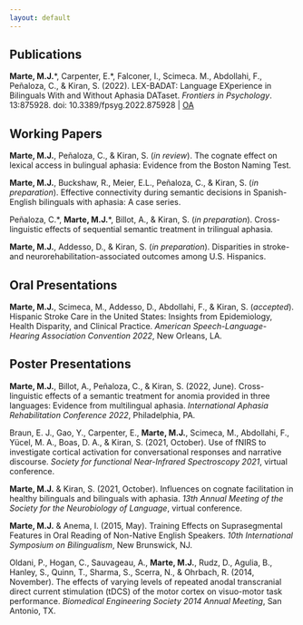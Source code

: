 ```yaml
---
layout: default
---
```

## Publications
**Marte, M.J.**\*, Carpenter, E.\*, Falconer, I., Scimeca. M., Abdollahi, F., Peñaloza, C., & Kiran, S. (2022). LEX-BADAT: Language EXperience in Bilinguals With and Without Aphasia DATaset. _Frontiers in Psychology_. 13:875928. doi: 10.3389/fpsyg.2022.875928 | [OA](https://www.frontiersin.org/articles/10.3389/fpsyg.2022.875928/full)

## Working Papers
**Marte, M.J.**, Peñaloza, C., & Kiran, S. (_in review_). The cognate effect on lexical access in bulingual aphasia: Evidence from the Boston Naming Test.

**Marte, M.J.**, Buckshaw, R., Meier, E.L., Peñaloza, C., & Kiran, S. (_in preparation_). Effective connectivity during semantic decisions in Spanish-English bilinguals with aphasia: A case series.

Peñaloza, C.\*, **Marte, M.J.**\*, Billot, A., & Kiran, S. (_in preparation_). Cross-linguistic effects of sequential semantic treatment in trilingual aphasia.

**Marte, M.J.**, Addesso, D., & Kiran, S. (_in preparation_). Disparities in stroke- and neurorehabilitation-associated outcomes among U.S. Hispanics.

## Oral Presentations
**Marte, M.J.**, Scimeca, M., Addesso, D., Abdollahi, F., & Kiran, S. (_accepted_). Hispanic Stroke Care in the United States: Insights from Epidemiology, Health Disparity, and Clinical Practice. _American Speech-Language-Hearing Association Convention 2022_, New Orleans, LA.

## Poster Presentations
**Marte, M.J.**, Billot, A., Peñaloza, C., & Kiran, S. (2022, June). Cross-linguistic effects of a semantic treatment for anomia provided in three languages: Evidence from multilingual aphasia. _International Aphasia Rehabilitation Conference 2022_, Philadelphia, PA.

Braun, E. J., Gao, Y., Carpenter, E., **Marte, M.J.**, Scimeca, M., Abdollahi, F., Yücel, M. A., Boas, D. A., \& Kiran, S. (2021, October). Use of fNIRS to investigate cortical activation for conversational responses and narrative discourse. _Society for functional Near-Infrared Spectroscopy 2021_, virtual conference.

**Marte, M.J.** & Kiran, S. (2021, October). Influences on cognate facilitation in healthy bilinguals and bilinguals with aphasia. _13th Annual Meeting of the Society for the Neurobiology of Language_, virtual conference.

**Marte, M.J.** & Anema, I. (2015, May). Training Effects on Suprasegmental Features in Oral Reading of Non-Native English Speakers. _10th International Symposium on Bilingualism_, New Brunswick, NJ.  

Oldani, P., Hogan, C., Sauvageau, A., **Marte, M.J.**, Rudz, D., Agulia, B., Hanley, S., Quinn, T., Sharma, S., Scerra, N., & Ohrbach, R. (2014, November). The effects of varying levels of repeated anodal transcranial direct current stimulation (tDCS) of the motor cortex on visuo-motor task performance. _Biomedical Engineering Society 2014 Annual Meeting_, San Antonio, TX.
